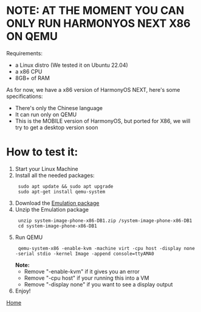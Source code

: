 # NOTE: AT THE MOMENT YOU CAN ONLY RUN HARMONYOS NEXT X86 ON QEMU
Requirements:
- a Linux distro (We tested it on Ubuntu 22.04)
- a x86 CPU
- 8GB+ of RAM

As for now, we have a x86 version of HarmonyOS NEXT, here's some specifications:
- There's only the Chinese language
- It can run only on QEMU
- This is the MOBILE version of HarmonyOS, but ported for X86, we will try to get a desktop version soon

# How to test it:

1) Start your Linux Machine
2) Install all the needed packages:
   ```
    sudo apt update && sudo apt upgrade
    sudo apt-get install qemu-system
   ```
3) Download the [Emulation package](https://devuploads.com/a26udyse57sh)
4) Unzip the Emulation package
   ```
    unzip system-image-phone-x86-DB1.zip /system-image-phone-x86-DB1
    cd system-image-phone-x86-DB1
   ```
5) Run QEMU
   ```
    qemu-system-x86 -enable-kvm -machine virt -cpu host -display none -serial stdio -kernel Image -append console=ttyAMA0
   ```
   **Note:**
     - Remove "-enable-kvm" if it gives you an error
     - Remove "-cpu host" if your running this into a VM
     - Remove "-display none" if you want to see a display output
6) Enjoy!

[Home](https://ryzenstechdev.github.io/LibHMOS-NEXT/)
